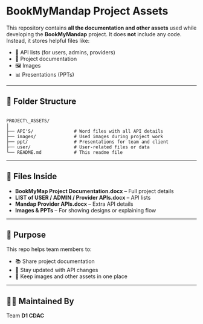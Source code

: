 # BookMyMandap Project Assets

This repository contains **all the documentation and other assets** used while developing the **BookMyMandap** project. It does **not** include any code. Instead, it stores helpful files like:

- 📄 API lists (for users, admins, providers)
- 🧾 Project documentation
- 🖼️ Images
- 📊 Presentations (PPTs)

---

## 📁 Folder Structure

```

PROJECT\_ASSETS/
│
├── API'S/               # Word files with all API details
├── images/              # Used images during project work
├── ppt/                 # Presentations for team and client
├── user/                # User-related files or data
└── README.md            # This readme file

```

---

## 📄 Files Inside

- **BookMyMap Project Documentation.docx** – Full project details  
- **LIST of USER / ADMIN / Provider APIs.docx** – API lists  
- **Mandap Provider APIs.docx** – Extra API details  
- **Images & PPTs** – For showing designs or explaining flow

---

## 🔧 Purpose

This repo helps team members to:

- 📚 Share project documentation  
- 🤝 Stay updated with API changes  
- 📁 Keep images and other assets in one place

---

## 👨‍💻 Maintained By

Team **D1 CDAC**  
